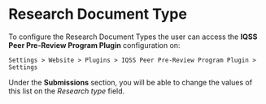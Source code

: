 # Research Document Type

To configure the Research Document Types the user can access the **IQSS Peer Pre-Review Program Plugin** configuration on:

```
Settings > Website > Plugins > IQSS Peer Pre-Review Program Plugin > Settings
```

Under the **Submissions** section, you will be able to change the values of this list on the *Research type* field.